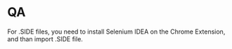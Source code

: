 # QA
For .SIDE files, you need to install Selenium IDEA on the Chrome Extension, and than import .SIDE file. 
